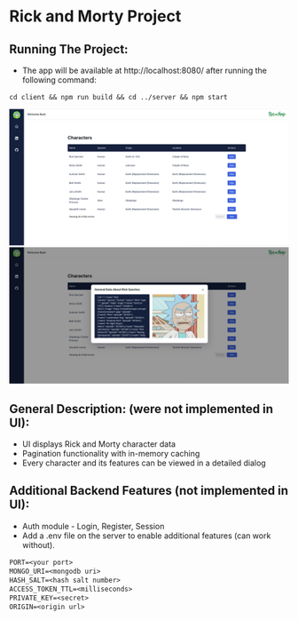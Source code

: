 # Rick and Morty Project

## Running The Project:

- The app will be available at http://localhost:8080/ after running the following command:

```
cd client && npm run build && cd ../server && npm start

```

![alt text](image.png)
![alt text](image-1.png)

## General Description: (were not implemented in UI):

- UI displays Rick and Morty character data
- Pagination functionality with in-memory caching
- Every character and its features can be viewed in a detailed dialog

## Additional Backend Features (not implemented in UI):

- Auth module - Login, Register, Session
- Add a .env file on the server to enable additional features (can work without).

```
PORT=<your port>
MONGO_URI=<mongodb uri>
HASH_SALT=<hash salt number>
ACCESS_TOKEN_TTL=<milliseconds>
PRIVATE_KEY=<secret>
ORIGIN=<origin url>
```
